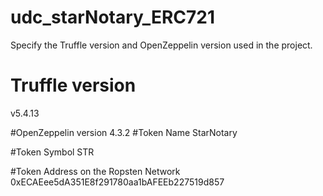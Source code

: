 # udc_starNotary_ERC721

Specify the Truffle version and OpenZeppelin version used in the project.
# Truffle version
v5.4.13

#OpenZeppelin version
4.3.2
#Token Name
StarNotary

#Token Symbol
STR

#Token Address on the Ropsten Network
0xECAEee5dA351E8f291780aa1bAFEEb227519d857
